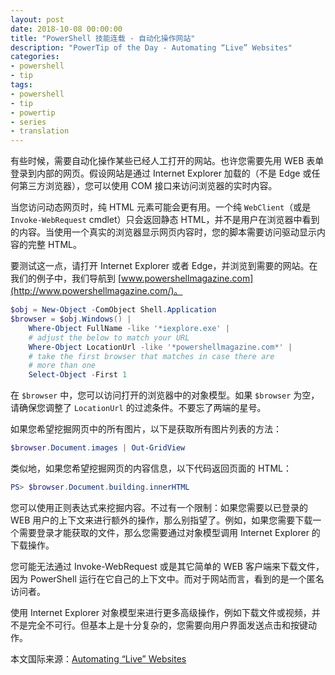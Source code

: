 ```yaml
---
layout: post
date: 2018-10-08 00:00:00
title: "PowerShell 技能连载 - 自动化操作网站"
description: "PowerTip of the Day - Automating “Live” Websites"
categories:
- powershell
- tip
tags:
- powershell
- tip
- powertip
- series
- translation
---
```

有些时候，需要自动化操作某些已经人工打开的网站。也许您需要先用 WEB 表单登录到内部的网页。假设网站是通过 Internet Explorer 加载的（不是 Edge 或任何第三方浏览器），您可以使用 COM 接口来访问浏览器的实时内容。

当您访问动态网页时，纯 HTML 元素可能会更有用。一个纯 `WebClient`（或是 `Invoke-WebRequest` cmdlet）只会返回静态 HTML，并不是用户在浏览器中看到的内容。当使用一个真实的浏览器显示网页内容时，您的脚本需要访问驱动显示内容的完整 HTML。

要测试这一点，请打开 Internet Explorer 或者 Edge，并浏览到需要的网站。在我们的例子中，我们导航到 [www.powershellmagazine.com](http://www.powershellmagazine.com/)。

```powershell
$obj = New-Object -ComObject Shell.Application
$browser = $obj.Windows() | 
    Where-Object FullName -like '*iexplore.exe' |
    # adjust the below to match your URL
    Where-Object LocationUrl -like '*powershellmagazine.com*' |
    # take the first browser that matches in case there are
    # more than one
    Select-Object -First 1
```

在 `$browser` 中，您可以访问打开的浏览器中的对象模型。如果 `$browser` 为空，请确保您调整了 `LocationUrl` 的过滤条件。不要忘了两端的星号。

如果您希望挖掘网页中的所有图片，以下是获取所有图片列表的方法：

```powershell
$browser.Document.images | Out-GridView 
```

类似地，如果您希望挖掘网页的内容信息，以下代码返回页面的 HTML：

```powershell
PS> $browser.Document.building.innerHTML
```

您可以使用正则表达式来挖掘内容。不过有一个限制：如果您需要以已登录的 WEB 用户的上下文来进行额外的操作，那么别指望了。例如，如果您需要下载一个需要登录才能获取的文件，那么您需要通过对象模型调用 Internet Explorer 的下载操作。

您可能无法通过 Invoke-WebRequest 或是其它简单的 WEB 客户端来下载文件，因为 PowerShell 运行在它自己的上下文中。而对于网站而言，看到的是一个匿名访问者。

使用 Internet Explorer 对象模型来进行更多高级操作，例如下载文件或视频，并不是完全不可行。但基本上是十分复杂的，您需要向用户界面发送点击和按键动作。

<!--more-->
本文国际来源：[Automating “Live” Websites](http://community.idera.com/powershell/powertips/b/tips/posts/automating-live-websites)

